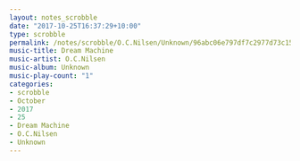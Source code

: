 ```yaml
---
layout: notes_scrobble
date: "2017-10-25T16:37:29+10:00"
type: scrobble
permalink: /notes/scrobble/O.C.Nilsen/Unknown/96abc06e797df7c2977d73c1598cd0b4e7361b7b.html
music-title: Dream Machine
music-artist: O.C.Nilsen
music-album: Unknown
music-play-count: "1"
categories:
- scrobble
- October
- 2017
- 25
- Dream Machine
- O.C.Nilsen
- Unknown
---
```

